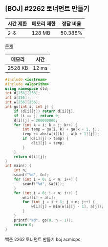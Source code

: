 ## [BOJ] #2262 토너먼트 만들기

| 시간 제한 | 메모리 제한 | 정답 비율 |
| --------- | ----------- | --------- |
| 2 초      | 128 MB      | 50.388%   |

[문제](https://www.acmicpc.net/problem/2262)



| 메모리  | 시간  |
| ------- | ----- |
| 2528 KB | 12 ms |

```c++
#include <iostream>
#include <algorithm>
using namespace std;
int d[256][256];
int a[256];
int w[256][256];
int go(int i, int j) {
	if (d[i][j]) return d[i][j];
	if (i == j) return 0;
	d[i][j] = 200000000;
	for (int k = i; k < j; k++) {
		int temp = go(i, k) + go(k + 1, j);
		temp += abs(w[i][k] - w[k + 1][j]);
		if (d[i][j] > temp) {
			d[i][j] = temp;
		}
	}
	return d[i][j];
}
int main() {
	int n;
	scanf("%d", &n);
	for (int i = 0; i < n; i++) {
		scanf("%d", &a[i]);
	}
	for (int i = 0; i < n; i++) {
		w[i][i] = a[i];
		for (int j = i + 1; j < n; j++) {
			w[i][j] = min(w[i][j - 1], a[j]);
		}
	}
	printf("%d", go(0, n - 1));
	return 0;
}
```





백준 2262 토너먼트 만들기 boj acmicpc

